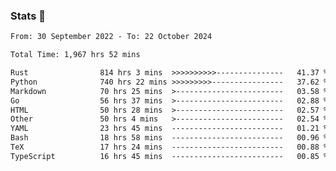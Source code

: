 ### Stats 👋
<!--START_SECTION:waka-->

```txt
From: 30 September 2022 - To: 22 October 2024

Total Time: 1,967 hrs 52 mins

Rust                814 hrs 3 mins  >>>>>>>>>>---------------   41.37 %
Python              740 hrs 22 mins >>>>>>>>>----------------   37.62 %
Markdown            70 hrs 25 mins  >------------------------   03.58 %
Go                  56 hrs 37 mins  >------------------------   02.88 %
HTML                50 hrs 28 mins  >------------------------   02.57 %
Other               50 hrs 4 mins   >------------------------   02.54 %
YAML                23 hrs 45 mins  -------------------------   01.21 %
Bash                18 hrs 58 mins  -------------------------   00.96 %
TeX                 17 hrs 24 mins  -------------------------   00.88 %
TypeScript          16 hrs 45 mins  -------------------------   00.85 %
```

<!--END_SECTION:waka-->

<!--
**buhaytza2005/buhaytza2005** is a ✨ _special_ ✨ repository because its `README.md` (this file) appears on your GitHub profile.

Here are some ideas to get you started:

- 🔭 I’m currently working on ...
- 🌱 I’m currently learning ...
- 👯 I’m looking to collaborate on ...
- 🤔 I’m looking for help with ...
- 💬 Ask me about ...
- 📫 How to reach me: ...
- 😄 Pronouns: ...
- ⚡ Fun fact: ...
-->


